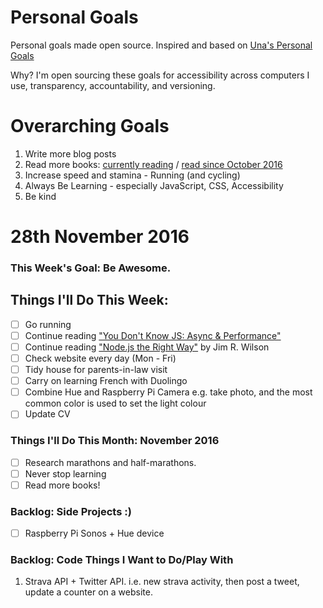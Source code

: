 Personal Goals
==============

Personal goals made open source. Inspired and based on [Una's Personal Goals](https://github.com/una/personal-goals)

Why? I'm open sourcing these goals for accessibility across computers I use, transparency, accountability, and versioning.

# Overarching Goals
1. Write more blog posts
2. Read more books: [currently reading](/books/books-in-progress.md) / [read since October 2016](/books/books-read.md)
3. Increase speed and stamina - Running (and cycling)
4. Always Be Learning - especially JavaScript, CSS, Accessibility
5. Be kind

# 28th November 2016

### This Week's Goal: Be Awesome.

## Things I'll Do This Week:
- [ ] Go running
- [ ] Continue reading ["You Don't Know JS: Async & Performance"](https://github.com/getify/You-Dont-Know-JS/blob/master/async%20%26%20performance/README.md)
- [ ] Continue reading ["Node.js the Right Way"](https://pragprog.com/book/jwnode/node-js-the-right-way) by Jim R. Wilson
- [ ] Check website every day (Mon - Fri)
- [ ] Tidy house for parents-in-law visit
- [ ] Carry on learning French with Duolingo
- [ ] Combine Hue and Raspberry Pi Camera e.g. take photo, and the most common color is used to set the light colour
- [ ] Update CV

### Things I'll Do This Month: November 2016
- [ ] Research marathons and half-marathons.
- [ ] Never stop learning
- [ ] Read more books!

### Backlog: Side Projects :)
- [ ] Raspberry Pi Sonos + Hue device


### Backlog: Code Things I Want to Do/Play With
1. Strava API + Twitter API. i.e. new strava activity, then post a tweet, update a counter on a website.
